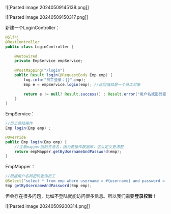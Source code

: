 
![[Pasted image 20240509145138.png]]

![[Pasted image 20240509150317.png]]

新建一个LoginController：

```java
@Slf4j  
@RestController  
public class LoginController {  
  
    @Autowired  
    private EmpService empService;  
  
    @PostMapping("/login")  
    public Result login(@RequestBody Emp emp) {  
        log.info("员工登录：{}",emp);  
        Emp e = empService.login(emp); //返回值就是一个员工对象  
  
        return e != null? Result.success() : Result.error("用户名或密码错误");  
    }  
}
```


EmpService：

```java
//员工登陆操作  
Emp login(Emp emp) ;
```


```java
@Override  
public Emp login(Emp emp) {  
    //注意mapper层的方法名，因为要操作数据库，这么定义更清楚  
    return empMapper.getByUsernameAndPassword(emp);  
}
```


EmpMapper：

```java
//根据用户名和密码查询员工  
@Select("select * from emp where username = #{username} and password = #{password}")  
Emp getByUsernameAndPassword(Emp emp);
```


但会存在很多问题，比如不登陆就能访问很多信息。所以我们需要**登录校验**！

![[Pasted image 20240509200314.png]]